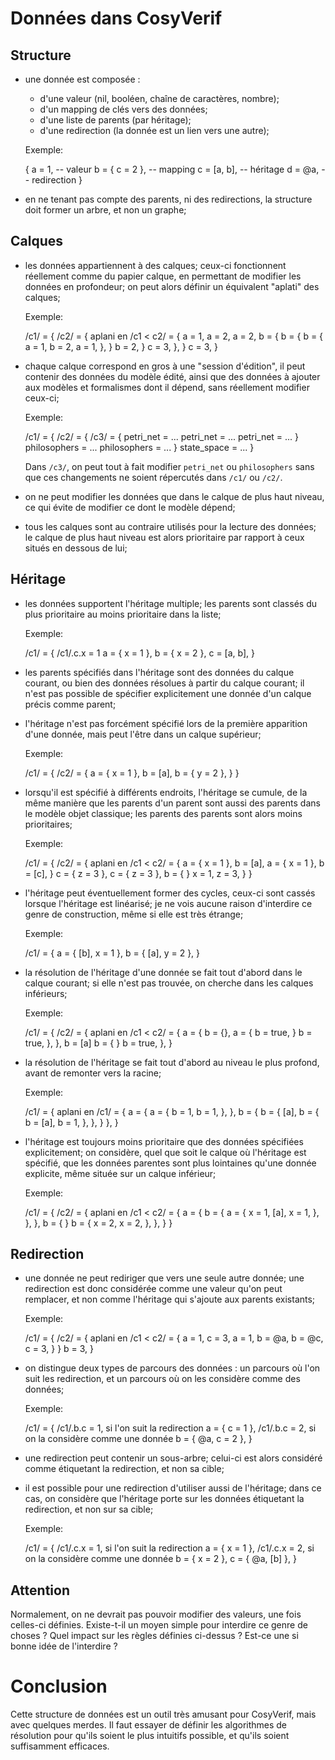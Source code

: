 Données dans CosyVerif
======================

Structure
---------

* une donnée est composée :
    * d'une valeur (nil, booléen, chaîne de caractères, nombre);
    * d'un mapping de clés vers des données;
    * d'une liste de parents (par héritage);
    * d'une redirection (la donnée est un lien vers une autre);
  
  Exemple:

    { a = 1, -- valeur
      b = { c = 2 }, -- mapping
      c = [a, b], -- héritage
      d = @a, -- redirection
    }
  
* en ne tenant pas compte des parents, ni des redirections,
  la structure doit former un arbre, et non un graphe;

Calques
-------

* les données appartiennent à des calques; ceux-ci fonctionnent réellement
  comme du papier calque, en permettant de modifier les données en profondeur;
  on peut alors définir un équivalent "aplati" des calques;
  
  Exemple:

    /c1/ = {      /c2/ = {      aplani en /c1 < c2/ = {
      a = 1,        a = 2,        a = 2,
      b = {         b = {         b = {
        a = 1,        b = 2,        a = 1,
      },            }               b = 2,
    }               c = 3,        },
                  }               c = 3,
                                }

* chaque calque correspond en gros à une "session d'édition", il peut contenir
  des données du modèle édité, ainsi que des données à ajouter aux modèles
  et formalismes dont il dépend, sans réellement modifier ceux-ci;
  
  Exemple:

    /c1/ = {            /c2/ = {                /c3/ = {
      petri_net = ...     petri_net    = ...      petri_net    = ...
    }                     philosophers = ...      philosophers = ...
                        }                         state_space  = ...
                                                }

  Dans `/c3/`, on peut tout à fait modifier `petri_net` ou `philosophers`
  sans que ces changements ne soient répercutés dans `/c1/` ou `/c2/`.

* on ne peut modifier les données que dans le calque de plus haut niveau,
  ce qui évite de modifier ce dont le modèle dépend;

* tous les calques sont au contraire utilisés pour la lecture des données;
  le calque de plus haut niveau est alors prioritaire par rapport à ceux
  situés en dessous de lui;

Héritage
--------

* les données supportent l'héritage multiple; les parents sont classés
  du plus prioritaire au moins prioritaire dans la liste;

  Exemple:
  
    /c1/ = {              /c1/.c.x = 1
      a = { x = 1 },
      b = { x = 2 },
      c = [a, b],
    }

* les parents spécifiés dans l'héritage sont des données du calque courant,
  ou bien des données résolues à partir du calque courant; il n'est pas
  possible de spécifier explicitement une donnée d'un calque précis comme
  parent;

* l'héritage n'est pas forcément spécifié lors de la première apparition
  d'une donnée, mais peut l'être dans un calque supérieur;
  
  Exemple:
  
    /c1/ = {            /c2/ = {
      a = { x = 1 },      b = [a],
      b = { y = 2 },    }
    }

* lorsqu'il est spécifié à différents endroits, l'héritage se cumule,
  de la même manière que les parents d'un parent sont aussi des parents
  dans le modèle objet classique; les parents des parents sont alors moins
  prioritaires;

  Exemple:
  
    /c1/ = {            /c2/ = {        aplani en /c1 < c2/ = {
      a = { x = 1 },      b = [a],        a = { x = 1 },
      b = [c],          }                 c = { z = 3 },
      c = { z = 3 },                      b = {
    }                                       x = 1,
                                            z = 3,
                                          }
                                        }

* l'héritage peut éventuellement former des cycles, ceux-ci sont cassés
  lorsque l'héritage est linéarisé; je ne vois aucune raison d'interdire
  ce genre de construction, même si elle est très étrange;

  Exemple:
  
    /c1/ = {
      a = { [b], x = 1 },
      b = { [a], y = 2 },
    }

* la résolution de l'héritage d'une donnée se fait tout d'abord dans le calque
  courant; si elle n'est pas trouvée, on cherche dans les calques inférieurs;

  Exemple:

    /c1/ = {          /c2/ = {        aplani en /c1 < c2/ = {
      a = {             b = {},         a = {
        b = true,     }                   b = true,
      },                                },
      b = [a]                           b = {
    }                                      b = true,
                                        },
                                      }


* la résolution de l'héritage se fait tout d'abord au niveau le plus profond,
  avant de remonter vers la racine;

  Exemple:
  
    /c1/ = {        aplani en /c1/ = {
      a = {           a = {
        b = 1,          b = 1,
      },              },
      b = {           b = {
        [a],            b = {
        b = [a],          b = 1,
      },                },
    }                 },
                    }

* l'héritage est toujours moins prioritaire que des données spécifiées
  explicitement; on considère, quel que soit le calque où l'héritage
  est spécifié, que les données parentes sont plus lointaines qu'une donnée
  explicite, même située sur un calque inférieur;

  Exemple:

    /c1/ = {        /c2/ = {      aplani en /c1 < c2/ = {
      a = {           b = {         a = {
        x = 1,          [a],          x = 1,
      },              },            },
      b = {         }               b = {
        x = 2,                        x = 2,
      },                            },
    }                             }

Redirection
-----------

* une donnée ne peut rediriger que vers une seule autre donnée;
  une redirection est donc considérée comme une valeur qu'on peut remplacer,
  et non comme l'héritage qui s'ajoute aux parents existants;

  Exemple:
  
    /c1/ = {      /c2/ = {      aplani en /c1 < c2/ = {
      a = 1,        c = 3,        a = 1,
      b = @a,       b = @c,       c = 3,
    }             }               b = 3,
                                }

* on distingue deux types de parcours des données : un parcours où l'on suit
  les redirection, et un parcours où on les considère comme des données;
  
  Exemple:
  
    /c1/ = {                /c1/.b.c = 1, si l'on suit la redirection
      a = { c = 1 },        /c1/.b.c = 2, si on la considère comme une donnée
      b = { @a, c = 2 },
    }

* une redirection peut contenir un sous-arbre; celui-ci est alors considéré
  comme étiquetant la redirection, et non sa cible;
  
* il est possible pour une redirection d'utiliser aussi de l'héritage;
  dans ce cas, on considère que l'héritage porte sur les données étiquetant
  la redirection, et non sur sa cible;
  
  Exemple:
  
    /c1/ = {              /c1/.c.x = 1, si l'on suit la redirection
      a = { x = 1 },      /c1/.c.x = 2, si on la considère comme une donnée
      b = { x = 2 },
      c = { @a, [b] },
    }

Attention
---------

Normalement, on ne devrait pas pouvoir modifier des valeurs, une fois
celles-ci définies. Existe-t-il un moyen simple pour interdire ce genre de
choses ? Quel impact sur les règles définies ci-dessus ? Est-ce une si bonne
idée de l'interdire ?

Conclusion
==========
Cette structure de données est un outil très amusant pour CosyVerif, mais avec
quelques merdes. Il faut essayer de définir les algorithmes de résolution
pour qu'ils soient le plus intuitifs possible, et qu'ils soient suffisamment
efficaces.
